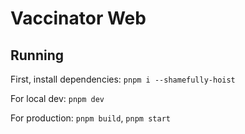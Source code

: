 # Vaccinator Web

## Running

First, install dependencies: `pnpm i --shamefully-hoist`

For local dev: `pnpm dev`

For production: `pnpm build`, `pnpm start`